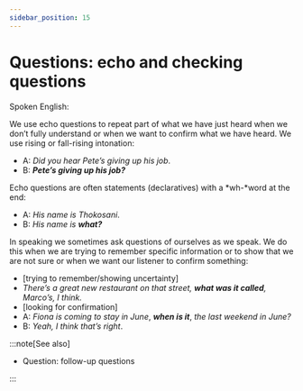 ```yaml
---
sidebar_position: 15
---
```


# Questions: echo and checking questions

Spoken English:

We use echo questions to repeat part of what we have just heard when we don’t fully understand or when we want to confirm what we have heard. We use rising or fall-rising intonation:

- A: *Did you hear Pete’s giving up his job*.
- B: ***Pete’s giving up his job?***

Echo questions are often statements (declaratives) with a *wh-*word at the end:

- A: *His name is Thokosani*.
- B: *His name is* ***what?***

In speaking we sometimes ask questions of ourselves as we speak. We do this when we are trying to remember specific information or to show that we are not sure or when we want our listener to confirm something:

- \[trying to remember/showing uncertainty\]
- *There’s a great new restaurant on that street, **what was it called**, Marco’s, I think.*
- \[looking for confirmation\]
- A: *Fiona is coming to stay in June*, ***when is it***, *the last weekend in June?*
- B: *Yeah, I think that’s right*.

:::note[See also]

- Question: follow-up questions

:::
